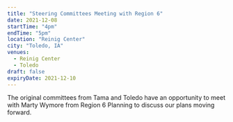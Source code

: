 ```yaml
---
title: "Steering Committees Meeting with Region 6"
date: 2021-12-08
startTime: "4pm"
endTime: "5pm"
location: "Reinig Center"
city: "Toledo, IA"
venues:
  - Reinig Center
  - Toledo
draft: false
expiryDate: 2021-12-10
---
```


The original committees from Tama and Toledo have an opportunity to meet with Marty Wymore from Region 6 Planning to discuss our plans moving forward.
